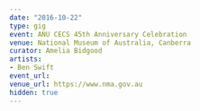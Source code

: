 ```yaml
---
date: "2016-10-22"
type: gig
event: ANU CECS 45th Anniversary Celebration
venue: National Museum of Australia, Canberra
curator: Amelia Bidgood
artists:
- Ben Swift
event_url:
venue_url: https://www.nma.gov.au
hidden: true
---
```

